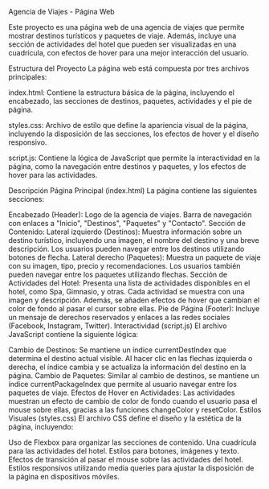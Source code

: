 Agencia de Viajes - Página Web

Este proyecto es una página web de una agencia de viajes que permite mostrar destinos turísticos y paquetes de viaje. Además, incluye una sección de actividades del hotel que pueden ser visualizadas en una cuadrícula, con efectos de hover para una mejor interacción del usuario.

Estructura del Proyecto
La página web está compuesta por tres archivos principales:

index.html: Contiene la estructura básica de la página, incluyendo el encabezado, las secciones de destinos, paquetes, actividades y el pie de página.

styles.css: Archivo de estilo que define la apariencia visual de la página, incluyendo la disposición de las secciones, los efectos de hover y el diseño responsivo.

script.js: Contiene la lógica de JavaScript que permite la interactividad en la página, como la navegación entre destinos y paquetes, y los efectos de hover para las actividades.

Descripción
Página Principal (index.html)
La página contiene las siguientes secciones:

Encabezado (Header):
Logo de la agencia de viajes.
Barra de navegación con enlaces a "Inicio", "Destinos", "Paquetes" y "Contacto".
Sección de Contenido:
Lateral izquierdo (Destinos): Muestra información sobre un destino turístico, incluyendo una imagen, el nombre del destino y una breve descripción. Los usuarios pueden navegar entre los destinos utilizando botones de flecha.
Lateral derecho (Paquetes): Muestra un paquete de viaje con su imagen, tipo, precio y recomendaciones. Los usuarios también pueden navegar entre los paquetes utilizando flechas.
Sección de Actividades del Hotel:
Presenta una lista de actividades disponibles en el hotel, como Spa, Gimnasio, y otras. Cada actividad se muestra con una imagen y descripción. Además, se añaden efectos de hover que cambian el color de fondo al pasar el cursor sobre ellas.
Pie de Página (Footer):
Incluye un mensaje de derechos reservados y enlaces a las redes sociales (Facebook, Instagram, Twitter).
Interactividad (script.js)
El archivo JavaScript contiene la siguiente lógica:

Cambio de Destinos:
Se mantiene un índice currentDestIndex que determina el destino actual visible. Al hacer clic en las flechas izquierda o derecha, el índice cambia y se actualiza la información del destino en la página.
Cambio de Paquetes:
Similar al cambio de destinos, se mantiene un índice currentPackageIndex que permite al usuario navegar entre los paquetes de viaje.
Efectos de Hover en Actividades:
Las actividades muestran un efecto de cambio de color de fondo cuando el usuario pasa el mouse sobre ellas, gracias a las funciones changeColor y resetColor.
Estilos Visuales (styles.css)
El archivo CSS define el diseño y la estética de la página, incluyendo:

Uso de Flexbox para organizar las secciones de contenido.
Una cuadrícula para las actividades del hotel.
Estilos para botones, imágenes y texto.
Efectos de transición al pasar el mouse sobre las actividades del hotel.
Estilos responsivos utilizando media queries para ajustar la disposición de la página en dispositivos móviles.
